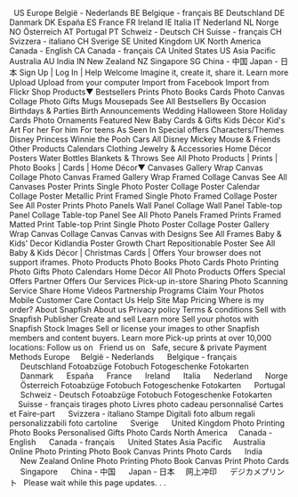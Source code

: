   US Europe België - Nederlands BE Belgique - français BE Deutschland DE Danmark DK España ES France FR Ireland IE Italia IT Nederland NL Norge NO Österreich AT Portugal PT Schweiz - Deutsch CH Suisse - français CH Svizzera - italiano CH Sverige SE United Kingdom UK North America Canada - English CA Canada - français CA United States US Asia Pacific Australia AU India IN New Zealand NZ Singapore SG China - 中国 Japan - 日本 Sign Up | Log In | Help Welcome Imagine it, create it, share it. Learn more Upload Upload from your computer Import from Facebook Import from Flickr Shop Products▼ Bestsellers Prints Photo Books Cards Photo Canvas Collage Photo Gifts Mugs Mousepads See All Bestsellers By Occasion Birthdays & Parties Birth Announcements Wedding Halloween Store Holiday Cards Photo Ornaments Featured New Baby Cards & Gifts Kids Décor Kid's Art For her For him For teens As Seen In Special offers Characters/Themes Disney Princess Winnie the Pooh Cars All Disney Mickey Mouse & Friends Other Products Calendars Clothing Jewelry & Accessories Home Décor Posters Water Bottles Blankets & Throws See All Photo Products | Prints | Photo Books | Cards | Home Décor▼ Canvases Gallery Wrap Canvas Collage Photo Canvas Framed Gallery Wrap Framed Collage Canvas See All Canvases Poster Prints Single Photo Poster Collage Poster Calendar Collage Poster Metallic Print Framed Single Photo Framed Collage Poster See All Poster Prints Photo Panels Wall Panel Collage Wall Panel Table-top Panel Collage Table-top Panel See All Photo Panels Framed Prints Framed Matted Print Table-top Print Single Photo Poster Collage Poster Gallery Wrap Canvas Collage Canvas Canvas with Designs See All Frames Baby & Kids' Decor Kidlandia Poster Growth Chart Repositionable Poster See All Baby & Kids Décor | Christmas Cards | Offers Your browser does not support iframes. Photo Products Photo Books Photo Cards Photo Printing Photo Gifts Photo Calendars Home Décor All Photo Products Offers Special Offers Partner Offers Our Services Pick-up in-store Sharing Photo Scanning Service Share Home Videos Partnership Programs Claim Your Photos Mobile Customer Care Contact Us Help Site Map Pricing Where is my order? About Snapfish About us Privacy policy Terms & conditions Sell with Snapfish Publisher Create and sell Learn more Sell your photos with Snapfish Stock Images Sell or license your images to other Snapfish members and content buyers. Learn more Pick-up prints at over 10,000 locations: Follow us on   Friend us on   Safe, secure & private Payment Methods Europe     België - Nederlands      Belgique - français      Deutschland Fotoabzüge Fotobuch Fotogeschenke Fotokarten      Danmark      España      France      Ireland      Italia      Nederland      Norge      Österreich Fotoabzüge Fotobuch Fotogeschenke Fotokarten      Portugal      Schweiz - Deutsch Fotoabzüge Fotobuch Fotogeschenke Fotokarten     Suisse - français tirages photo Livres photo cadeau personnalisé Cartes et Faire-part      Svizzera - italiano Stampe Digitali foto album regali personalizzabili foto cartoline      Sverige      United Kingdom Photo Printing Photo Books Personalised Gifts Photo Cards North America     Canada - English      Canada - français      United States Asia Pacific     Australia Online Photo Printing Photo Book Canvas Prints Photo Cards      India      New Zealand Online Photo Printing Photo Book Canvas Print Photo Cards      Singapore      China - 中国      Japan - 日本     网上冲印      デジカメプリント   Please wait while this page updates. . .